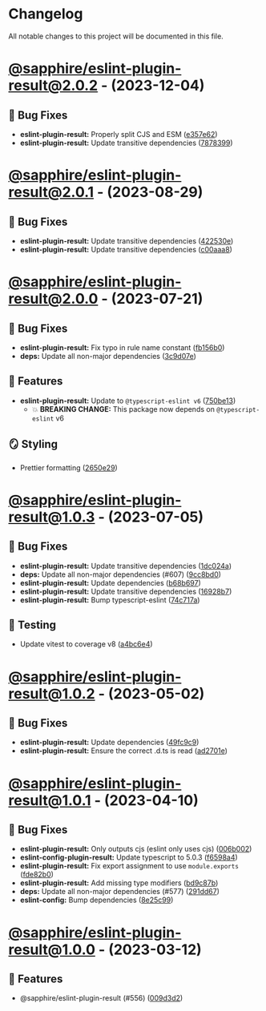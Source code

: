 # Changelog

All notable changes to this project will be documented in this file.

# [@sapphire/eslint-plugin-result@2.0.2](https://github.com/sapphiredev/utilities/compare/@sapphire/eslint-plugin-result@2.0.2...@sapphire/eslint-plugin-result@2.0.2) - (2023-12-04)

## 🐛 Bug Fixes

- **eslint-plugin-result:** Properly split CJS and ESM ([e357e62](https://github.com/sapphiredev/utilities/commit/e357e629a3932faf827f423736d793c02a495109))
- **eslint-plugin-result:** Update transitive dependencies ([7878399](https://github.com/sapphiredev/utilities/commit/7878399502917fbb90af1b7c85135b2966dd43b2))

# [@sapphire/eslint-plugin-result@2.0.1](https://github.com/sapphiredev/utilities/compare/@sapphire/eslint-plugin-result@2.0.0...@sapphire/eslint-plugin-result@2.0.1) - (2023-08-29)

## 🐛 Bug Fixes

- **eslint-plugin-result:** Update transitive dependencies ([422530e](https://github.com/sapphiredev/utilities/commit/422530e5fb93a31f0c488c00dc50bdd26dee0799))
- **eslint-plugin-result:** Update transitive dependencies ([c00aaa8](https://github.com/sapphiredev/utilities/commit/c00aaa8d6523d54aed1f7e1b6c36f0910e9866a1))

# [@sapphire/eslint-plugin-result@2.0.0](https://github.com/sapphiredev/utilities/compare/@sapphire/eslint-plugin-result@1.0.3...@sapphire/eslint-plugin-result@2.0.0) - (2023-07-21)

## 🐛 Bug Fixes

- **eslint-plugin-result:** Fix typo in rule name constant ([fb156b0](https://github.com/sapphiredev/utilities/commit/fb156b05fd3e9d7b2a5bf640fd8ec0dede2d0a4a))
- **deps:** Update all non-major dependencies ([3c9d07e](https://github.com/sapphiredev/utilities/commit/3c9d07e34217c2494f160d84cd177fba6ced4ac3))

## 🚀 Features

- **eslint-plugin-result:** Update to `@typescript-eslint v6` ([750be13](https://github.com/sapphiredev/utilities/commit/750be13a307db0395b8cb10c29130182c47b20fd))
  - 💥 **BREAKING CHANGE:** This package now depends on `@typescript-eslint` v6

## 🪞 Styling

- Prettier formatting ([2650e29](https://github.com/sapphiredev/utilities/commit/2650e29fe20fe4e82c0d24ecf93ae583bafdee5b))

# [@sapphire/eslint-plugin-result@1.0.3](https://github.com/sapphiredev/utilities/compare/@sapphire/eslint-plugin-result@1.0.2...@sapphire/eslint-plugin-result@1.0.3) - (2023-07-05)

## 🐛 Bug Fixes

- **eslint-plugin-result:** Update transitive dependencies ([1dc024a](https://github.com/sapphiredev/utilities/commit/1dc024a5462cd110ddfe9ce79648efc30da9e49e))
- **deps:** Update all non-major dependencies (#607) ([9cc8bd0](https://github.com/sapphiredev/utilities/commit/9cc8bd0d4b5d650deab2c913e6c3d713861bae28))
- **eslint-plugin-result:** Update dependencies ([b68b697](https://github.com/sapphiredev/utilities/commit/b68b69790c73a24df581a720f6a13cfd6ff5ff68))
- **eslint-plugin-result:** Update transitive dependencies ([16928b7](https://github.com/sapphiredev/utilities/commit/16928b7d8a35c1a498762b2c74b4d63c6621f341))
- **eslint-plugin-result:** Bump typescript-eslint ([74c717a](https://github.com/sapphiredev/utilities/commit/74c717a2b5884ac58b34f60d60e49ef46d18a6f3))

## 🧪 Testing

- Update vitest to coverage v8 ([a4bc6e4](https://github.com/sapphiredev/utilities/commit/a4bc6e4f24ea60143a150ecc76fda6484f172ab9))

# [@sapphire/eslint-plugin-result@1.0.2](https://github.com/sapphiredev/utilities/compare/@sapphire/eslint-plugin-result@1.0.1...@sapphire/eslint-plugin-result@1.0.2) - (2023-05-02)

## 🐛 Bug Fixes

- **eslint-plugin-result:** Update dependencies ([49fc9c9](https://github.com/sapphiredev/utilities/commit/49fc9c975c22567e74b585651d2a6e62cbb42562))
- **eslint-plugin-result:** Ensure the correct .d.ts is read ([ad2701e](https://github.com/sapphiredev/utilities/commit/ad2701e4154200cb0701993b856aad88a8d4a04f))

# [@sapphire/eslint-plugin-result@1.0.1](https://github.com/sapphiredev/utilities/compare/@sapphire/eslint-plugin-result@1.0.0...@sapphire/eslint-plugin-result@1.0.1) - (2023-04-10)

## 🐛 Bug Fixes

- **eslint-plugin-result:** Only outputs cjs (eslint only uses cjs) ([006b002](https://github.com/sapphiredev/utilities/commit/006b002f69066910e2d7df3f7b00d4ff181b6916))
- **eslint-config-plugin-result:** Update typescript to 5.0.3 ([f6598a4](https://github.com/sapphiredev/utilities/commit/f6598a427a1cfafd36c6ae0cc9c9055e0ce94cc1))
- **eslint-plugin-result:** Fix export assignment to use `module.exports` ([fde82b0](https://github.com/sapphiredev/utilities/commit/fde82b07e55e849e30477fac0dca77a59393a14c))
- **eslint-plugin-result:** Add missing type modifiers ([bd9c87b](https://github.com/sapphiredev/utilities/commit/bd9c87be65b4a7b0bda66df867199ebec70d532a))
- **deps:** Update all non-major dependencies (#577) ([291dd67](https://github.com/sapphiredev/utilities/commit/291dd6783e57d8f075ce566218ba076ef6c4bbbd))
- **eslint-config:** Bump dependencies ([8e25c99](https://github.com/sapphiredev/utilities/commit/8e25c99ab5d9c4e18831e000ab8101a079815f3b))

# [@sapphire/eslint-plugin-result@1.0.0](https://github.com/sapphiredev/utilities/tree/@sapphire/eslint-plugin-result@1.0.0) - (2023-03-12)

## 🚀 Features

- @sapphire/eslint-plugin-result (#556) ([009d3d2](https://github.com/sapphiredev/utilities/commit/009d3d2e3cfa51ac195a0b85a6c9e18cb32b4201))

